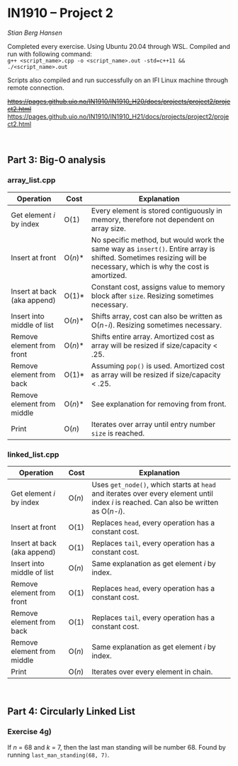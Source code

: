# IN1910 – Project 2
*Stian Berg Hansen*  

Completed every exercise. Using Ubuntu 20.04 through WSL. Compiled and run with following command:  
`g++ <script_name>.cpp -o <script_name>.out -std=c++11 && ./<script_name>.out`  

Scripts also compiled and run successfully on an IFI Linux machine through remote connection.  

~~https://pages.github.uio.no/IN1910/IN1910_H20/docs/projects/project2/project2.html~~
https://pages.github.uio.no/IN1910/IN1910_H21/docs/projects/project2/project2.html

&nbsp;

## Part 3: Big-O analysis
### array_list.cpp

| Operation | Cost | Explanation |
|-|-|-|
| Get element *i* by index | O(1) | Every element is stored   contiguously in memory, therefore not dependent on array size. |
| Insert at front | O(*n*)* | No specific method, but would   work the same way as `insert()`. Entire array is shifted. Sometimes resizing   will be necessary, which is why the cost is amortized. |
| Insert at back (aka append) | O(1)* | Constant cost, assigns value to   memory block after `size`. Resizing sometimes necessary. |
| Insert into middle of list | O(*n*)* | Shifts array, cost can also be   written as O(*n*-*i*). Resizing sometimes necessary. |
| Remove element from front | O(*n*)* | Shifts entire array. Amortized   cost as array will be resized if size/capacity < .25. |
| Remove element from back | O(1)* | Assuming `pop()` is used.   Amortized cost as array will be resized if size/capacity < .25. |
| Remove element from middle | O(*n*)* | See explanation for removing   from front. |
| Print | O(*n*) | Iterates over array until entry   number `size` is reached. |

### linked_list.cpp

| Operation | Cost | Explanation |
|-|-|-|
| Get element *i* by index | O(*n*) | Uses `get_node()`, which starts at   `head` and iterates over every element until index *i* is reached. Can also be   written as O(*n*-*i*). |
| Insert at front | O(1) | Replaces `head`, every operation has a constant cost. |
| Insert at back (aka append) | O(1) | Replaces `tail`, every operation has a constant cost. |
| Insert into middle of list | O(*n*) | Same explanation as get element *i* by index. |
| Remove element from front | O(1) | Replaces `head`, every operation has a constant cost. |
| Remove element from back | O(1) | Replaces `tail`, every operation has a constant cost. |
| Remove element from middle | O(*n*) | Same explanation as get element *i* by index. |
| Print | O(*n*) | Iterates over every element in chain. |

&nbsp;

## Part 4: Circularly Linked List
### Exercise 4g)

If *n* = 68 and *k* = 7, then the last man standing will be number 68. Found by running `last_man_standing(68, 7)`.
